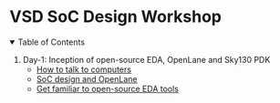 # VSD SoC Design Workshop

<details open="open">
	<summary>Table of Contents</summary>
	<ol>
		<li>
			Day-1: Inception of open-source EDA, OpenLane and Sky130 PDK
			<ul>
				<li><a href="Day 1/D1_L1_readme.md">How to talk to computers</a></li>
				<li><a href="Day 1/D1_L2_readme.md">SoC design and OpenLane</a></li>
                <li><a href="Day 1/D1_L3_readme.md">Get familiar to open-source EDA tools</a></li>
			</ul>
		</li>
	</ol>
</details>
